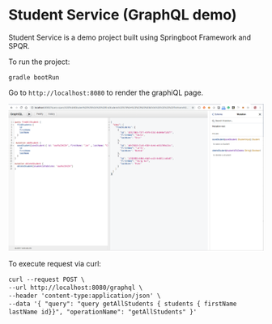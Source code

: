Student Service (GraphQL demo)
==============================
Student Service is a demo project built using Springboot Framework and SPQR.




To run the project:
```
gradle bootRun
```

Go to `http://localhost:8080` to render the graphiQL page.

![graphiQL page](graphiql.png)

To execute request via curl:

```
curl --request POST \
--url http://localhost:8080/graphql \
--header 'content-type:application/json' \
--data '{ "query": "query getAllStudents { students { firstName lastName id}}", "operationName": "getAllStudents" }' 
```